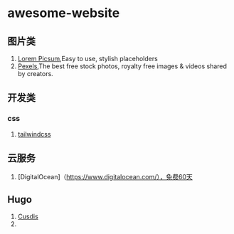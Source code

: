 # awesome-website

## 图片类
1. [Lorem Picsum](https://picsum.photos/),Easy to use, stylish placeholders
2. [Pexels](https://www.pexels.com/),The best free stock photos, royalty free images & videos shared by creators.

## 开发类
### css
1. [tailwindcss](https://www.tailwindcss.cn/)

## 云服务
1. [DigitalOcean]（https://www.digitalocean.com/），免费60天

## Hugo
1. [Cusdis](https://cusdis.com/)
2. 
